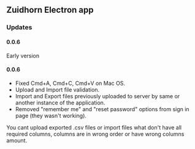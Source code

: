 ## Zuidhorn Electron app
### Updates
#### 0.0.6
Early version  

#### 0.0.6
- Fixed Cmd+A, Cmd+C, Cmd+V on Mac OS.  
- Upload and Import file validation.
- Import and Export files previously uploaded to server by same or another instance of the application.
- Removed "remember me" and "reset password" options from sign in page (they wasn't working).  

You cant upload exported .csv files or import files what don't have all required columns, columns are in wrong order or have wrong columns amount.